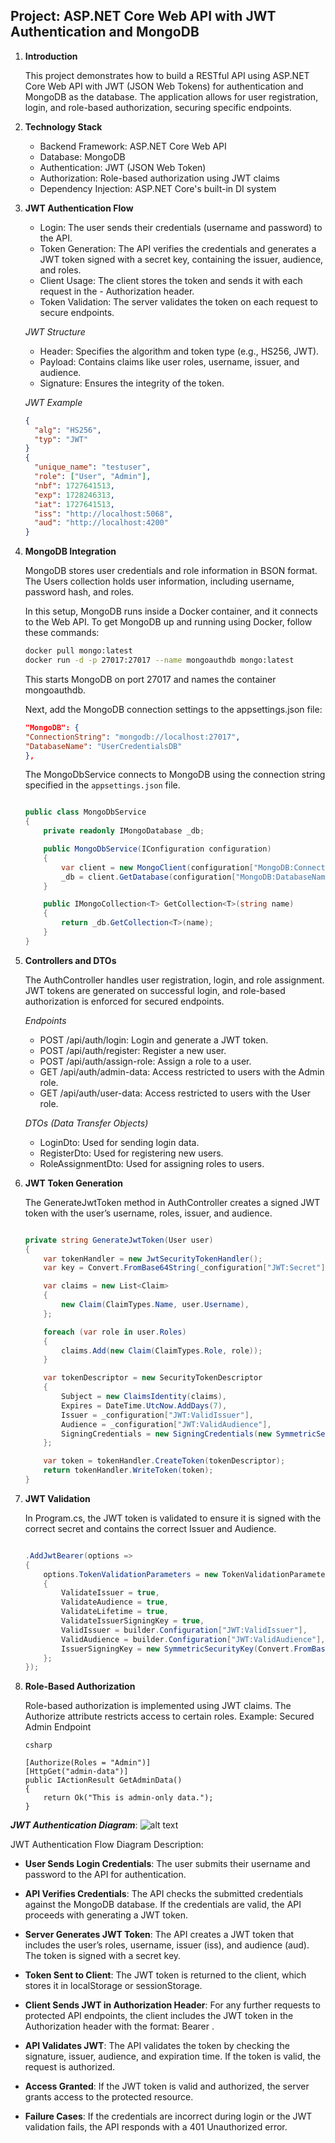 ## Project: ASP.NET Core Web API with JWT Authentication and MongoDB

1. **Introduction**

    This project demonstrates how to build a RESTful API using ASP.NET Core Web API with JWT (JSON Web Tokens) for authentication and MongoDB as the database. The application allows for user registration, login, and role-based authorization, securing specific endpoints.

2. **Technology Stack**

    - Backend Framework: ASP.NET Core Web API
    - Database: MongoDB
    - Authentication: JWT (JSON Web Token)
    - Authorization: Role-based authorization using JWT claims
    - Dependency Injection: ASP.NET Core's built-in DI system

3. **JWT Authentication Flow**

    - Login: The user sends their credentials (username and password) to the API.
    - Token Generation: The API verifies the credentials and generates a JWT token signed with a secret key, containing the issuer, audience, and roles.
    - Client Usage: The client stores the token and sends it with each request in the - Authorization header.
    - Token Validation: The server validates the token on each request to secure endpoints.

    *JWT Structure*

    - Header: Specifies the algorithm and token type (e.g., HS256, JWT).
    - Payload: Contains claims like user roles, username, issuer, and audience.
    - Signature: Ensures the integrity of the token.

    *JWT Example*
    ```json
    {
      "alg": "HS256",
      "typ": "JWT"
    }
    {
      "unique_name": "testuser",
      "role": ["User", "Admin"],
      "nbf": 1727641513,
      "exp": 1728246313,
      "iat": 1727641513,
      "iss": "http://localhost:5068",
      "aud": "http://localhost:4200"
    }
    ```

4. **MongoDB Integration**

    MongoDB stores user credentials and role information in BSON format. The Users collection holds user information, including username, password hash, and roles. 

    In this setup, MongoDB runs inside a Docker container, and it connects to the Web API. To get MongoDB up and running using Docker, follow these commands: 

    ```bash 
    docker pull mongo:latest
    docker run -d -p 27017:27017 --name mongoauthdb mongo:latest
    ```
    This starts MongoDB on port 27017 and names the container mongoauthdb.

    Next, add the MongoDB connection settings to the appsettings.json file:

    ```json
    "MongoDB": {
    "ConnectionString": "mongodb://localhost:27017",
    "DatabaseName": "UserCredentialsDB"
    },
    ```
    The MongoDbService connects to MongoDB using the connection string specified in the ```appsettings.json``` file.

    ```csharp

    public class MongoDbService
    {
        private readonly IMongoDatabase _db;

        public MongoDbService(IConfiguration configuration)
        {
            var client = new MongoClient(configuration["MongoDB:ConnectionString"]);
            _db = client.GetDatabase(configuration["MongoDB:DatabaseName"]);
        }

        public IMongoCollection<T> GetCollection<T>(string name)
        {
            return _db.GetCollection<T>(name);
        }
    }
    ```

5. **Controllers and DTOs**

    The AuthController handles user registration, login, and role assignment. JWT tokens are generated on successful login, and role-based authorization is enforced for secured endpoints.

    *Endpoints*

    - POST /api/auth/login: Login and generate a JWT token.
    - POST /api/auth/register: Register a new user.
    - POST /api/auth/assign-role: Assign a role to a user.
    - GET /api/auth/admin-data: Access restricted to users with the Admin role.
    - GET /api/auth/user-data: Access restricted to users with the User role.

    *DTOs (Data Transfer Objects)*

    - LoginDto: Used for sending login data.
    - RegisterDto: Used for registering new users.
    - RoleAssignmentDto: Used for assigning roles to users.

6. **JWT Token Generation**

    The GenerateJwtToken method in AuthController creates a signed JWT token with the user’s username, roles, issuer, and audience.

    ```csharp

    private string GenerateJwtToken(User user)
    {
        var tokenHandler = new JwtSecurityTokenHandler();
        var key = Convert.FromBase64String(_configuration["JWT:Secret"]);

        var claims = new List<Claim>
        {
            new Claim(ClaimTypes.Name, user.Username),
        };

        foreach (var role in user.Roles)
        {
            claims.Add(new Claim(ClaimTypes.Role, role));
        }

        var tokenDescriptor = new SecurityTokenDescriptor
        {
            Subject = new ClaimsIdentity(claims),
            Expires = DateTime.UtcNow.AddDays(7),
            Issuer = _configuration["JWT:ValidIssuer"],
            Audience = _configuration["JWT:ValidAudience"],
            SigningCredentials = new SigningCredentials(new SymmetricSecurityKey(key), SecurityAlgorithms.HmacSha256Signature)
        };

        var token = tokenHandler.CreateToken(tokenDescriptor);
        return tokenHandler.WriteToken(token);
    }
    ```

7. **JWT Validation**

    In Program.cs, the JWT token is validated to ensure it is signed with the correct secret and contains the correct Issuer and Audience.

    ```csharp

    .AddJwtBearer(options =>
    {
        options.TokenValidationParameters = new TokenValidationParameters
        {
            ValidateIssuer = true,
            ValidateAudience = true,
            ValidateLifetime = true,
            ValidateIssuerSigningKey = true,
            ValidIssuer = builder.Configuration["JWT:ValidIssuer"],
            ValidAudience = builder.Configuration["JWT:ValidAudience"],
            IssuerSigningKey = new SymmetricSecurityKey(Convert.FromBase64String(builder.Configuration["JWT:Secret"]))
        };
    });
    ```

8. **Role-Based Authorization**

    Role-based authorization is implemented using JWT claims. The Authorize attribute restricts access to certain roles.
    Example: Secured Admin Endpoint
    ```
    csharp

    [Authorize(Roles = "Admin")]
    [HttpGet("admin-data")]
    public IActionResult GetAdminData()
    {
        return Ok("This is admin-only data.");
    }
    ```

***JWT Authentication Diagram***:
![alt text](image.png)

JWT Authentication Flow Diagram Description:

  - **User Sends Login Credentials**:
      The user submits their username and password to the API for authentication.

  - **API Verifies Credentials**:
      The API checks the submitted credentials against the MongoDB database. If the credentials are valid, the API proceeds with generating a JWT token.

  - **Server Generates JWT Token**:
      The API creates a JWT token that includes the user’s roles, username, issuer (iss), and audience (aud). The token is signed with a secret key.

  - **Token Sent to Client**:
      The JWT token is returned to the client, which stores it in localStorage or sessionStorage.

  - **Client Sends JWT in Authorization Header**:
      For any further requests to protected API endpoints, the client includes the JWT token in the Authorization header with the format: Bearer <token>.

  - **API Validates JWT**:
      The API validates the token by checking the signature, issuer, audience, and expiration time. If the token is valid, the request is authorized.

  - **Access Granted**:
      If the JWT token is valid and authorized, the server grants access to the protected resource.

  - **Failure Cases**:
      If the credentials are incorrect during login or the JWT validation fails, the API responds with a 401 Unauthorized error.

